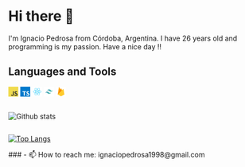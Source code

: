 # Hi there 👋
I'm Ignacio Pedrosa from Córdoba, Argentina. I have 26 years old and programming is my passion. Have a nice day !!
<br />

## Languages and Tools
<code><img height="20" src="https://raw.githubusercontent.com/github/explore/80688e429a7d4ef2fca1e82350fe8e3517d3494d/topics/javascript/javascript.png"></code>
<code><img height="20" src="https://raw.githubusercontent.com/github/explore/80688e429a7d4ef2fca1e82350fe8e3517d3494d/topics/typescript/typescript.png"></code>
<code><img height="20" src="https://raw.githubusercontent.com/github/explore/80688e429a7d4ef2fca1e82350fe8e3517d3494d/topics/react/react.png"></code>
<code><img height="20" src="https://raw.githubusercontent.com/github/explore/80688e429a7d4ef2fca1e82350fe8e3517d3494d/topics/tailwind/tailwind.png"></code>
<code><img height="20" src="https://raw.githubusercontent.com/github/explore/80688e429a7d4ef2fca1e82350fe8e3517d3494d/topics/firebase/firebase.png"></code>

<div style="display:flex;flex-direction:column">
  <div>
      
![Github stats](https://github-readme-stats.vercel.app/api?username=pedrosaignacio&show_icons=true&hide_border=true)
      
  </div>
  <div>
    
[![Top Langs](https://github-readme-stats.vercel.app/api/top-langs/?username=pedrosaignacio)](https://github.com/pedrosaignacio)
    
  </div>
</div>
### - 📫 How to reach me: ignaciopedrosa1998@gmail.com

  


